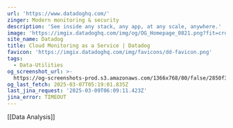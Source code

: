 ```yaml
---
url: 'https://www.datadoghq.com/'
zinger: Modern monitoring & security
description: 'See inside any stack, any app, at any scale, anywhere.'
image: 'https://imgix.datadoghq.com/img/og/OG_Homepage_0821.png?fit=crop&w=1200&h=630'
site_name: Datadog
title: Cloud Monitoring as a Service | Datadog
favicon: 'https://imgix.datadoghq.com/img/favicons/dd-favicon.png'
tags:
  - Data-Utilities
og_screenshot_url: >-
  https://og-screenshots-prod.s3.amazonaws.com/1366x768/80/false/2850f31e276b1d5ea84ab307c491a60a1ef46ea3c2986ceb55e478fa3cafd145.jpeg
og_last_fetch: 2025-03-07T05:19:01.835Z
last_jina_request: '2025-03-09T06:09:11.423Z'
jina_error: TIMEOUT
---
```

[[Data Analysis]]


